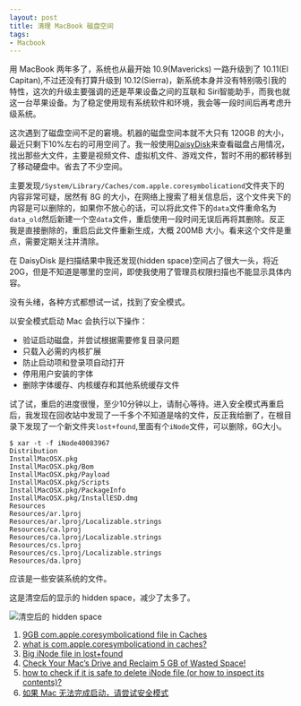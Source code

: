 ```yaml
---
layout: post
title: 清理 MacBook 磁盘空间
tags:
- Macbook
---
```


用 MacBook 两年多了，系统也从最开始 10.9(Mavericks) 一路升级到了 10.11(El Capitan),不过还没有打算升级到 10.12(Sierra)，新系统本身并没有特别吸引我的特性，这次的升级主要强调的还是苹果设备之间的互联和 Siri智能助手，而我也就这一台苹果设备。为了稳定使用现有系统软件和环境，我会等一段时间后再考虑升级系统。

这次遇到了磁盘空间不足的窘境。机器的磁盘空间本就不大只有 120GB 的大小，最近只剩下10%左右的可用空间了。我一般使用[DaisyDisk](https://daisydiskapp.com/)来查看磁盘占用情况，找出那些大文件，主要是视频文件、虚拟机文件、游戏文件，暂时不用的都转移到了移动硬盘中。省去了不少空间。

主要发现`/System/Library/Caches/com.apple.coresymbolicationd`文件夹下的内容非常可疑，居然有 8G 的大小，在网络上搜索了相关信息后，这个文件夹下的内容是可以删除的，如果你不放心的话，可以将此文件下的`data`文件重命名为`data_old`然后新建一个空`data`文件，重启使用一段时间无误后再将其删除。反正我是直接删除的，重启后此文件重新生成，大概 200MB 大小。看来这个文件是重点，需要定期关注并清除。

在 DaisyDisk 是扫描结果中我还发现(hidden space)空间占了很大一头，将近20G，但是不知道是哪里的空间，即使我使用了管理员权限扫描也不能显示具体内容。

没有头绪，各种方式都想试一试，找到了安全模式。

以安全模式启动 Mac 会执行以下操作：
* 验证启动磁盘，并尝试根据需要修复目录问题
* 只载入必需的内核扩展
* 防止启动项和登录项自动打开
* 停用用户安装的字体
* 删除字体缓存、内核缓存和其他系统缓存文件

试了试，重启的进度很慢，至少10分钟以上，请耐心等待。进入安全模式再重启后，我发现在回收站中发现了一千多个不知道是啥的文件，反正我给删了，在根目录下发现了一个新文件夹`lost+found`,里面有个`iNode`文件，可以删除，6G大小。

	$ xar -t -f iNode40083967 
	Distribution
	InstallMacOSX.pkg
	InstallMacOSX.pkg/Bom
	InstallMacOSX.pkg/Payload
	InstallMacOSX.pkg/Scripts
	InstallMacOSX.pkg/PackageInfo
	InstallMacOSX.pkg/InstallESD.dmg
	Resources
	Resources/ar.lproj
	Resources/ar.lproj/Localizable.strings
	Resources/ca.lproj
	Resources/ca.lproj/Localizable.strings
	Resources/cs.lproj
	Resources/cs.lproj/Localizable.strings
	Resources/da.lproj

应该是一些安装系统的文件。

这是清空后的显示的 hidden space，减少了太多了。

![清空后的 hidden space](http://ww3.sinaimg.cn/large/801b780agw1f8667grsc7j20xw0o477y.jpg)


1. [9GB com.apple.coresymbolicationd file in Caches](http://apple.stackexchange.com/questions/123012/9gb-com-apple-coresymbolicationd-file-in-caches)
2. [what is com.apple.coresymbolicationd in caches?](http://apple.stackexchange.com/questions/83978/what-is-com-apple-coresymbolicationd-in-caches)
3. [Big iNode file in lost+found](https://discussions.apple.com/thread/3249491?tstart=0)
4. [Check Your Mac’s Drive and Reclaim 5 GB of Wasted Space!](http://blog.fosketts.net/2015/07/24/check-your-macs-drive-and-reclaim-5-gb-of-wasted-space/)
5. [how to check if it is safe to delete iNode file (or how to inspect its contents)?](https://apple.stackexchange.com/questions/180683/how-to-check-if-it-is-safe-to-delete-inode-file-or-how-to-inspect-its-contents)
6. [如果 Mac 无法完成启动，请尝试安全模式](https://support.apple.com/zh-cn/HT201262)


